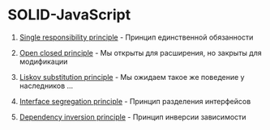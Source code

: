 # SOLID-JavaScript


1. [Single responsibility principle](./SRP/2/relationships.js) - Принцип единственной обязанности

2. [Open closed principle](./OCP/2/ReducerPool.js) - Мы открыты для расширения, но закрыты для модификации

3. [Liskov substitution principle](./LSP/2/shape.js) - Мы ожидаем такое же поведение у наследников ...

4. [Interface segregation principle](./ISP/3/simple.js) - Принцип разделения интерфейсов

5. [Dependency inversion principle](./DIP/4/someservice.ts) - Принцип инверсии зависимости


